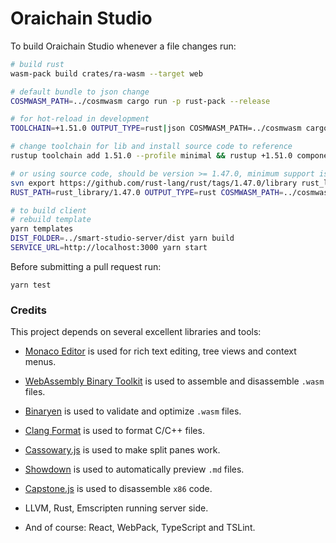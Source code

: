# Oraichain Studio

To build Oraichain Studio whenever a file changes run:

```bash
# build rust
wasm-pack build crates/ra-wasm --target web

# default bundle to json change
COSMWASM_PATH=../cosmwasm cargo run -p rust-pack --release

# for hot-reload in development
TOOLCHAIN=+1.51.0 OUTPUT_TYPE=rust|json COSMWASM_PATH=../cosmwasm cargo run -p rust-pack --release

# change toolchain for lib and install source code to reference
rustup toolchain add 1.51.0 --profile minimal && rustup +1.51.0 component add rust-src

# or using source code, should be version >= 1.47.0, minimum support is 1.42.0
svn export https://github.com/rust-lang/rust/tags/1.47.0/library rust_library/1.47.0
RUST_PATH=rust_library/1.47.0 OUTPUT_TYPE=rust COSMWASM_PATH=../cosmwasm cargo run -p rust-pack --release

# to build client
# rebuild template
yarn templates
DIST_FOLDER=../smart-studio-server/dist yarn build
SERVICE_URL=http://localhost:3000 yarn start
```

Before submitting a pull request run:

```
yarn test
```

### Credits

This project depends on several excellent libraries and tools:

- [Monaco Editor](https://github.com/Microsoft/monaco-editor) is used for rich text editing, tree views and context menus.

- [WebAssembly Binary Toolkit](https://github.com/WebAssembly/wabt) is used to assemble and disassemble `.wasm` files.

- [Binaryen](https://github.com/WebAssembly/binaryen/) is used to validate and optimize `.wasm` files.

- [Clang Format](https://github.com/tbfleming/cib) is used to format C/C++ files.

- [Cassowary.js](https://github.com/slightlyoff/cassowary.js/) is used to make split panes work.

- [Showdown](https://github.com/showdownjs/showdown) is used to automatically preview `.md` files.

- [Capstone.js](https://alexaltea.github.io/capstone.js/) is used to disassemble `x86` code.

- LLVM, Rust, Emscripten running server side.

- And of course: React, WebPack, TypeScript and TSLint.
